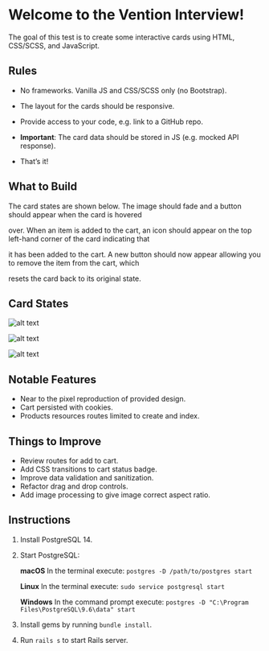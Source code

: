 # Welcome to the Vention Interview!

The goal of this test is to create some interactive cards using HTML, CSS/SCSS, and JavaScript.

  

## Rules

- No frameworks. Vanilla JS and CSS/SCSS only (no Bootstrap).

- The layout for the cards should be responsive.

- Provide access to your code, e.g. link to a GitHub repo.

-  **Important**: The card data should be stored in JS (e.g. mocked API response).

- That’s it!

  

## What to Build

The card states are shown below. The image should fade and a button should appear when the card is hovered

over. When an item is added to the cart, an icon should appear on the top left-hand corner of the card indicating that

it has been added to the cart. A new button should now appear allowing you to remove the item from the cart, which

resets the card back to its original state.

  

## Card States

  

![alt text](/states/state-1.png  "Logo Title Text 1")

  

![alt text](/states/state-2.png  "Logo Title Text 1")

  

![alt text](/states/state-3.png  "Logo Title Text 1")

  
## Notable Features
- Near to the pixel reproduction of provided design.
- Cart persisted with cookies.
- Products resources routes limited to create and index.

## Things to Improve
- Review routes for add to cart.
- Add CSS transitions to cart status badge.
- Improve data validation and sanitization.
- Refactor drag and drop controls.
- Add image processing to give image correct aspect ratio.

## Instructions
1) Install PostgreSQL 14.
2) Start PostgreSQL: 

	**macOS**
	In the terminal execute:
	`postgres -D /path/to/postgres start`

	**Linux**
	In the terminal execute:
	`sudo service postgresql start`

	**Windows**
	In the command prompt execute:
	`postgres -D "C:\Program Files\PostgreSQL\9.6\data" start`
3) Install gems by running `bundle install`.
4) Run `rails s` to start Rails server.